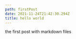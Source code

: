 ```yaml
---
path: firstPost
date: 2021-11-24T21:42:30.294Z
title: hello world
---
```

the first post with markdown files